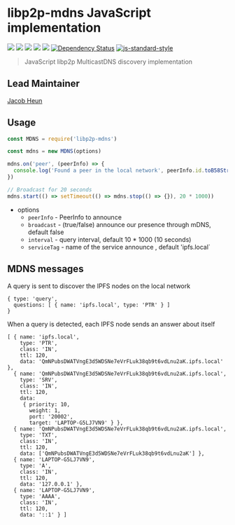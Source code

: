 libp2p-mdns JavaScript implementation
=====================================

[![](https://img.shields.io/badge/made%20by-Protocol%20Labs-blue.svg?style=flat-square)](http://protocol.ai)
[![](https://img.shields.io/badge/project-libp2p-yellow.svg?style=flat-square)](http://libp2p.io/)
[![](https://img.shields.io/badge/freenode-%23libp2p-yellow.svg?style=flat-square)](http://webchat.freenode.net/?channels=%23libp2p)
[![](https://img.shields.io/codecov/c/github/libp2p/js-libp2p-mdns.svg?style=flat-square)](https://codecov.io/gh/libp2p/js-libp2p-mdns)
[![](https://img.shields.io/travis/libp2p/js-libp2p-mdns.svg?style=flat-square)](https://travis-ci.com/libp2p/js-libp2p-mdns)
[![Dependency Status](https://david-dm.org/libp2p/js-libp2p-mdns.svg?style=flat-square)](https://david-dm.org/libp2p/js-libp2p-mdns)
[![js-standard-style](https://img.shields.io/badge/code%20style-standard-brightgreen.svg?style=flat-square)](https://github.com/feross/standard)

> JavaScript libp2p MulticastDNS discovery implementation

## Lead Maintainer

[Jacob Heun](https://github.com/jacobheun)

## Usage

```JavaScript
const MDNS = require('libp2p-mdns')

const mdns = new MDNS(options)

mdns.on('peer', (peerInfo) => {
  console.log('Found a peer in the local network', peerInfo.id.toB58String())
})

// Broadcast for 20 seconds
mdns.start(() => setTimeout(() => mdns.stop(() => {}), 20 * 1000))
```

- options
  - `peerInfo` - PeerInfo to announce
  - `broadcast` - (true/false) announce our presence through mDNS, default false
  - `interval` - query interval, default 10 * 1000 (10 seconds)
  - `serviceTag` - name of the service announce , default 'ipfs.local`

## MDNS messages

A query is sent to discover the IPFS nodes on the local network

```
{ type: 'query',
  questions: [ { name: 'ipfs.local', type: 'PTR' } ]
}
```

When a query is detected, each IPFS node sends an answer about itself

```
[ { name: 'ipfs.local',
    type: 'PTR',
    class: 'IN',
    ttl: 120,
    data: 'QmNPubsDWATVngE3d5WDSNe7eVrFLuk38qb9t6vdLnu2aK.ipfs.local' },
  { name: 'QmNPubsDWATVngE3d5WDSNe7eVrFLuk38qb9t6vdLnu2aK.ipfs.local',
    type: 'SRV',
    class: 'IN',
    ttl: 120,
    data:
     { priority: 10,
       weight: 1,
       port: '20002',
       target: 'LAPTOP-G5LJ7VN9' } },
  { name: 'QmNPubsDWATVngE3d5WDSNe7eVrFLuk38qb9t6vdLnu2aK.ipfs.local',
    type: 'TXT',
    class: 'IN',
    ttl: 120,
    data: ['QmNPubsDWATVngE3d5WDSNe7eVrFLuk38qb9t6vdLnu2aK'] },
  { name: 'LAPTOP-G5LJ7VN9',
    type: 'A',
    class: 'IN',
    ttl: 120,
    data: '127.0.0.1' },
  { name: 'LAPTOP-G5LJ7VN9',
    type: 'AAAA',
    class: 'IN',
    ttl: 120,
    data: '::1' } ]
```
